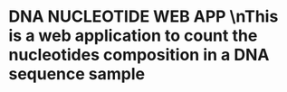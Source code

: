 # DNA NUCLEOTIDE WEB APP \nThis is a web application to count the nucleotides composition in a DNA sequence sample
